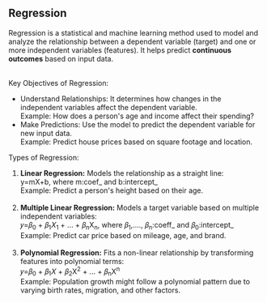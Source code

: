 <h2><b>Regression</b></h2>
Regression is a statistical and machine learning method used to model and analyze the relationship between a dependent variable (target) and one or more independent 
variables (features). It helps predict <b>continuous outcomes</b> based on input data.<br><br>

Key Objectives of Regression:
<ul>
<li>Understand Relationships: It determines how changes in the independent variables affect the dependent variable.<br>
Example: How does a person's age and income affect their spending?</li>
  
<li>Make Predictions: Use the model to predict the dependent variable for new input data.<br>
Example: Predict house prices based on square footage and location.</li>
</ul>

Types of Regression:<br>
<ol type='1'>
<li><b>Linear Regression:</b> Models the relationship as a straight line:<br>
y=mX+b, where m:coef_ and b:intercept_<br>
Example: Predict a person's height based on their age.</li><br>
  
<li><b>Multiple Linear Regression:</b> Models a target variable based on multiple independent variables:<br>
𝑦=𝛽<sub>0</sub> + 𝛽<sub>1</sub>𝑋<sub>1</sub> + ... + 𝛽<sub>n</sub>X<sub>n</sub>, where 𝛽<sub>1</sub>,...., 𝛽<sub>n</sub>:coeff_ and  𝛽<sub>0</sub>:intercept_<br>
Example: Predict car price based on mileage, age, and brand.</li><br>

<li><b>Polynomial Regression:</b> Fits a non-linear relationship by transforming features into polynomial terms:<br>
𝑦=𝛽<sub>0</sub> + 𝛽<sub>1</sub>𝑋 + 𝛽<sub>2</sub>X<sup>2</sup> + ... + 𝛽<sub>n</sub>X<sup>n</sup><br>
Example: Population growth might follow a polynomial pattern due to varying birth rates, migration, and other factors.</li>
</ol>
